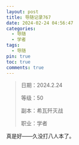 ```yaml
---
layout: post
title: 导随记录767
date: 2024-02-24 04:56:47
categories:
  - 导随
  - 学者
tags:
  - 导随
pin: true
toc: true
comments: true
---
```

> 日期：2024.2.24
>
> 等级：50
>
> 副本：希瓦歼灭战
>
> 职业：学者

真是好——久没打八人本了。